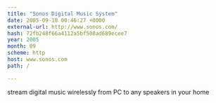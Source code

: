```yaml
---
title: "Sonos Digital Music System"
date: 2005-09-18 00:46:27 +0000
external-url: http://www.sonos.com/
hash: 72fb248f66a4112a5bf508ad689ecee7
year: 2005
month: 09
scheme: http
host: www.sonos.com
path: /

---
```


stream digital music wirelessly from PC to any speakers in your home
